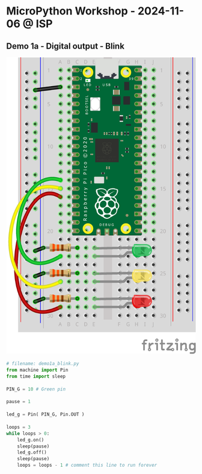 # MicroPython Workshop - 2024-11-06 @ ISP


## Demo 1a - Digital output - Blink

![image](./img/Semaforo%20-%20Pi%20Pico_bb.png)


```Python
# filename: demo1a_blink.py
from machine import Pin
from time import sleep
 
PIN_G = 10 # Green pin

pause = 1

led_g = Pin( PIN_G, Pin.OUT ) 

loops = 3
while loops > 0:
    led_g.on()
    sleep(pause)
    led_g.off()
    sleep(pause)
    loops = loops - 1 # comment this line to run forever
```

